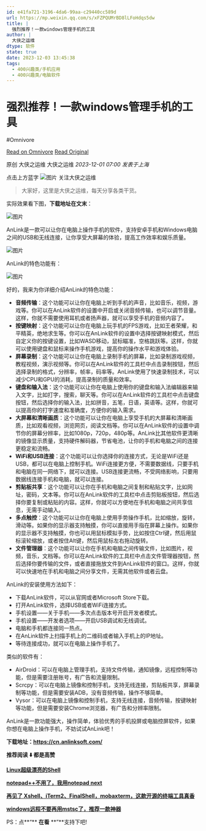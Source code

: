 ```yaml
---
id: e41fa721-3196-4da6-99aa-c29440cc589d
url: https://mp.weixin.qq.com/s/xFZPQUMrBD8lLFoHdqs5dw
title: |
  强烈推荐！一款windows管理手机的工具
author: |
  大侠之运维
dtype: 软件
state: true
date: 2023-12-03 13:45:38
tags:
  - 400兴趣类/手机应用
  - 400兴趣类/电脑软件
---
```



# 强烈推荐！一款windows管理手机的工具
#Omnivore

[Read on Omnivore](https://omnivore.app/me/https-mp-weixin-qq-com-s-x-fzpqu-mr-bd-8-l-l-fo-hdqs-5-dw-18c2e35dadc)
[Read Original](https://mp.weixin.qq.com/s/xFZPQUMrBD8lLFoHdqs5dw)

原创  大侠之运维  大侠之运维 _2023-12-01 07:00_ _发表于上海_ 

点击上方蓝字 ![图片](https://proxy-prod.omnivore-image-cache.app/0x0,suivYjWkpAtbfIgUr1A4GoSoUTTp0NfR1ZsvyThOnh5o/https://mmbiz.qpic.cn/mmbiz_png/ujHTnqg0Diagqxy6MBnJrrwxkeIor2CKubCOQffleMSb8JxUWnlicWICfUEwib4ia8tXicbbuK0z4R2yRzicL1PmKdHw/640?wx_fmt=png) 关注大侠之运维

> 大家好，这里是大侠之运维，每天分享各类干货。

实际效果看下图，**下载地址在文末**：  

![图片](https://proxy-prod.omnivore-image-cache.app/0x0,sbbM5isUEQxEST5TZyRMg8GTWJqfWnibbr9wDQ1WvoCQ/https://mmbiz.qpic.cn/sz_mmbiz_png/ujHTnqg0DiajhSicKuZMibicYyttmic9LYiatvaTqhiayict8qD13nL3vAmyWZRg2eDI4NicgoRnOfPC5kMqS2lln7rFA5g/640?wx_fmt=png&from=appmsg)

AnLink是一款可以让你在电脑上操作手机的软件，支持安卓手机和Windows电脑之间的USB和无线连接，让你享受大屏幕的体验，提高工作效率和娱乐质量。

![图片](https://proxy-prod.omnivore-image-cache.app/0x0,sf75l-tA4zwViQ3QDS8U0voVzrcr-lJ4oALiwg1M4a9A/https://mmbiz.qpic.cn/sz_mmbiz_png/ujHTnqg0DiajhSicKuZMibicYyttmic9LYiatvq0lYVkxEc0s5Qsibo2Q9oSY3wIYNWb2w9WtmbXfn6qKDEIvicUN5vjZg/640?wx_fmt=png&from=appmsg)

AnLink的特色功能有：

![图片](https://proxy-prod.omnivore-image-cache.app/0x0,sZrmC7JabWmoQyW0OCHSRIhrjg-wDHVjJGDqOh0PUD5M/https://mmbiz.qpic.cn/sz_mmbiz_png/ujHTnqg0DiajhSicKuZMibicYyttmic9LYiatvxAZU7cZaksBqverLlHF3aFibu1o8URAeddWTpKb9P9KVby7iaF3FKic9g/640?wx_fmt=png&from=appmsg)

好的，我来为你详细介绍AnLink的特色功能：

* **音频传输**：这个功能可以让你在电脑上听到手机的声音，比如音乐，视频，游戏等。你可以在AnLink软件的设置中开启或关闭音频传输，也可以调节音量。这样，你就不需要使用耳机或者扬声器，就可以享受手机的音频内容了。
* **按键映射**：这个功能可以让你在电脑上玩手机的FPS游戏，比如王者荣耀，和平精英，绝地求生等。你可以在AnLink软件的设置中选择按键映射模式，然后自定义你的按键设置，比如WASD移动，鼠标瞄准，空格跳跃等。这样，你就可以使用键盘和鼠标来操作手机游戏，提高你的操作水平和游戏体验。
* **屏幕录制**：这个功能可以让你在电脑上录制手机的屏幕，比如录制游戏视频，教程视频，演示视频等。你可以在AnLink软件的工具栏中点击录制按钮，然后选择录制的格式，分辨率，帧率，码率等。AnLink使用了快速录制技术，可以减少CPU和GPU的消耗，提高录制的质量和效率。
* **键盘和输入法**：这个功能可以让你在电脑上使用你的键盘和输入法编辑器来输入文字，比如打字，搜索，聊天等。你可以在AnLink软件的工具栏中点击键盘按钮，然后选择你的输入法，比如拼音，五笔，日语，英语等。这样，你就可以提高你的打字速度和准确度，方便你的输入需求。
* **大屏幕和清晰画质**：这个功能可以让你在电脑上享受手机的大屏幕和清晰画质，比如观看视频，浏览网页，阅读文档等。你可以在AnLink软件的设置中调节你的屏幕分辨率，比如1080p，720p，480p等。AnLink比其他软件更清晰的镜像显示质量，支持硬件解码器，节省电池，让你的手机和电脑之间的连接更稳定和流畅。
* **WiFi和USB连接**：这个功能可以让你选择你的连接方式，无论是WiFi还是USB，都可以在电脑上控制手机。WiFi连接更方便，不需要数据线，只要手机和电脑在同一网络下，就可以连接。USB连接更流畅，不受网络影响，只要用数据线连接手机和电脑，就可以连接。
* **剪贴板共享**：这个功能可以让你在手机和电脑之间复制和粘贴文字，比如网址，密码，文本等。你可以在AnLink软件的工具栏中点击剪贴板按钮，然后选择你要复制或粘贴的内容。这样，你就可以方便地在手机和电脑之间共享信息，无需手动输入。
* **多点触控**：这个功能可以让你在电脑上使用手势操作手机，比如缩放，旋转，滑动等。如果你的显示器支持触摸，你可以直接用手指在屏幕上操作。如果你的显示器不支持触摸，你也可以用鼠标模拟手势，比如按住Ctrl键，然后用鼠标滚轮缩放，或者按住Alt键，然后用鼠标左右拖动旋转。
* **文件管理器**：这个功能可以让你在手机和电脑之间传输文件，比如图片，视频，音乐，文档等。你可以在AnLink软件的工具栏中点击文件管理器按钮，然后选择你要传输的文件，或者直接拖放文件到AnLink软件的窗口。这样，你就可以快速地在手机和电脑之间分享文件，无需其他软件或者云盘。

AnLink的安装使用方法如下：

* 下载AnLink软件，可以从官网或者Microsoft Store下载。
* 打开AnLink软件，选择USB或者WiFi连接方式。
* 手机设置——关于手机——多次点击版本号开启开发者模式。
* 手机设置——开发者选项——开启USB调试和无线调试。
* 电脑和手机都连接同一热点。
* 在AnLink软件上扫描手机上的二维码或者输入手机上的IP地址。
* 等待连接成功，就可以在电脑上操作手机了。

类似的软件有：

* AirDroid：可以在电脑上管理手机，支持文件传输，通知镜像，远程控制等功能，但是需要注册账号，有广告和流量限制。
* Scrcpy：可以在电脑上镜像和控制手机，支持无线连接，剪贴板共享，屏幕录制等功能，但是需要安装ADB，没有音频传输，操作不够简单。
* Vysor：可以在电脑上镜像和控制手机，支持无线连接，音频传输，按键映射等功能，但是需要安装Chrome浏览器，有广告和分辨率限制。

AnLink是一款功能强大，操作简单，体验优秀的手机投屏或电脑控屏软件，如果你想在电脑上操作手机，不妨试试AnLink吧！

**下载地址：https://cn.anlinksoft.com/**

**推荐阅读 ⬇️ 都是高赞** 

**[Linux超级漂亮的Shell](http://mp.weixin.qq.com/s?%5F%5Fbiz=MzU4MjY3Mzc3OQ==&mid=2247485614&idx=1&sn=93411899429a548ecd9f378f00722db7&chksm=fdb5fcb2cac275a4318bd730f017b59c3afedf2964ebae026b2a8d4ffed81cf6bbf4292bbfbf&scene=21#wechat%5Fredirect)** 

**[notepad++不用了，我用notepad next](http://mp.weixin.qq.com/s?%5F%5Fbiz=MzU4MjY3Mzc3OQ==&mid=2247485647&idx=1&sn=9f1fffd1f406fbfebd3be499114c8943&chksm=fdb5fcd3cac275c5fc560d752a16d09d68cb9c479a7dd863e366ab180c3f3c5ca224e2a8fbd8&scene=21#wechat%5Fredirect)**

[**再见了 Xshell、iTerm2、FinalShell，mobaxterm，这款开源的终端工具真香**](http://mp.weixin.qq.com/s?%5F%5Fbiz=MzU4MjY3Mzc3OQ==&mid=2247485708&idx=1&sn=ccbf3d0ce863cf65d0a1d309bf8370d5&chksm=fdb5fd10cac274068327f2a841aed675bdc0131dcc02a5e1d2acf2f3e7e922618375098d3674&scene=21#wechat%5Fredirect)

[**windows远程不要再用mstsc了，推荐一款神器**](http://mp.weixin.qq.com/s?%5F%5Fbiz=MzU4MjY3Mzc3OQ==&mid=2247486699&idx=1&sn=e437eaead5d6db10fd1dfad5da5189a1&chksm=fdb5f8f7cac271e111819744fb554a759e5fdd404b32878b161b41f524fe88344e3f170c3434&scene=21#wechat%5Fredirect)

PS：点**“** **在看** **”**支持下吧!



